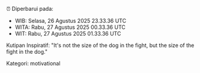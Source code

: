 ⏰ Diperbarui pada:
- WIB: Selasa, 26 Agustus 2025 23.33.36 UTC
- WITA: Rabu, 27 Agustus 2025 00.33.36 UTC
- WIT: Rabu, 27 Agustus 2025 01.33.36 UTC

Kutipan Inspiratif:
"It's not the size of the dog in the fight, but the size of the fight in the dog."


Kategori: motivational

